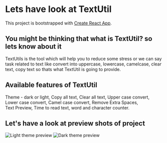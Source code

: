 # Lets have look at TextUtil

This project is bootstrapped with [Create React App](https://github.com/facebook/create-react-app).

## You might be thinking that what is TextUtil? so lets know about it

TextUtils is the tool which will help you to reduce some stress or we can say task related to text like convert into uppercase, lowercase, camelcase, clear text, copy text so thats what TextUtil is going to provide.


## Available features of TextUtil

Theme - dark or light,
Copy all text,
Clear all text,
Upper case convert,
Lower case convert,
Camel case convert,
Remove Extra Spaces,  
Text Preview,
Time to read text,
word and character counter. 

## Let's have a look at preview shots of project

![Light theme preview](https://user-images.githubusercontent.com/60084238/193393443-27d06393-67bd-4e81-a1f6-f57795c8cdaf.PNG)
![Dark theme preview](https://user-images.githubusercontent.com/60084238/193393444-730460fd-d411-4770-a01e-ac87e07b184e.PNG)
